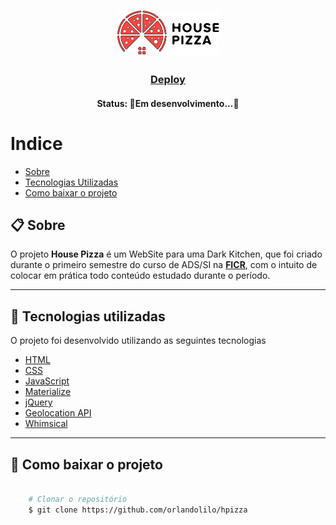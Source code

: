 <h1 align="center">
    <img src="img/logohp.png">
</h1>

<h3 align="center">
   <a href="https://projeto-hpizza.netlify.app/">Deploy</a>
</h3>

<h4 align="center"> 
	Status: 🚧Em desenvolvimento...🚧
</h4>

# Indice

- [Sobre](#-sobre)
- [Tecnologias Utilizadas](#-Tecnologias-utilizadas)
- [Como baixar o projeto](#-Como-baixar-o-projeto)

## 📋 Sobre

O projeto **House Pizza** é um WebSite para uma Dark Kitchen, que foi criado durante o primeiro semestre do curso de ADS/SI na **[FICR](https://ficr.catolica.edu.br/portal/)**, com o intuito de colocar em prática todo conteúdo estudado durante o período.

---


## 🚀 Tecnologias utilizadas

O projeto foi desenvolvido utilizando as seguintes tecnologias 

- [HTML](https://www.w3schools.com/html/)
- [CSS](https://www.w3schools.com/css/)
- [JavaScript](https://www.javascript.com/)
- [Materialize](https://materializecss.com/)
- [jQuery](https://jquery.com/)
- [Geolocation API](https://developers.google.com/maps/documentation/geolocation/overview)
- [Whimsical](https://whimsical.com/)

---

## 📁 Como baixar o projeto

```bash

    # Clonar o repositório
    $ git clone https://github.com/orlandolilo/hpizza
    
```